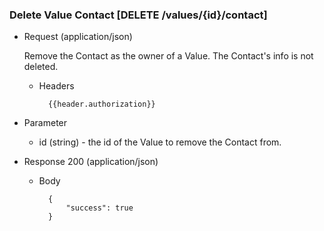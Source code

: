 ### Delete Value Contact [DELETE /values/{id}/contact]

+ Request (application/json)

    Remove the Contact as the owner of a Value.  The Contact's info is not deleted.

    + Headers
    
            {{header.authorization}}

+ Parameter
    + id (string) - the id of the Value to remove the Contact from.

+ Response 200 (application/json)

    + Body

            {
                "success": true
            }
